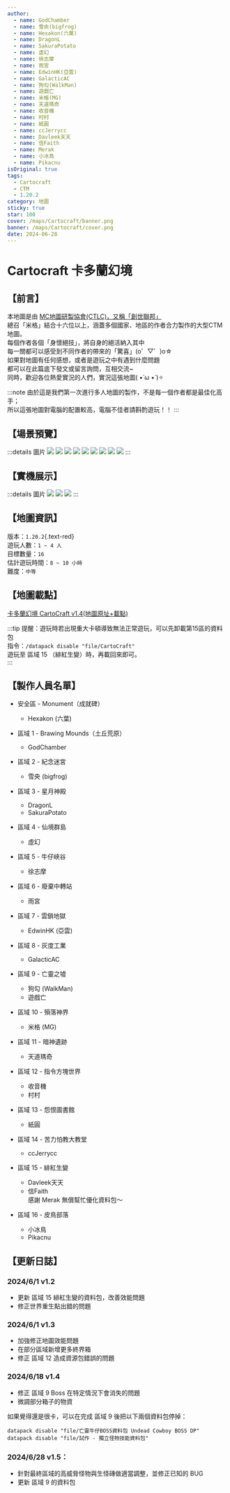 ```yaml
---
author:
  - name: GodChamber
  - name: 雪央(bigfrog)
  - name: Hexakon(六葉)
  - name: DragonL
  - name: SakuraPotato
  - name: 虛幻
  - name: 徐志摩
  - name: 雨宮
  - name: EdwinHK(亞雲)
  - name: GalacticAC
  - name: 狗勾(WalkMan)
  - name: 遊戲亡
  - name: 米格(MG)
  - name: 天道瑪奇
  - name: 收音機
  - name: 村村
  - name: 紙圓
  - name: ccJerrycc
  - name: Davleek天天
  - name: 信Faith
  - name: Merak
  - name: 小冰鳥
  - name: Pikacnu
isOriginal: true
tags:
  - Cartocraft
  - CTM
  - 1.20.2
category: 地圖
sticky: true
star: 100
cover: /maps/Cartocraft/banner.png
banner: /maps/Cartocraft/cover.png
date: 2024-06-28
---
```


# Cartocraft 卡多蘭幻境

## 【前言】

本地圖是由 [MC地圖研製協會(CTLC)，又稱「創世聯邦」](https://discord.gg/UMYxwHyRNE)  
總召「米格」結合十六位以上，涵蓋多個國家、地區的作者合力製作的大型CTM地圖。  
每個作者各個「身懷絕技」，將自身的絕活納入其中  
每一關都可以感受到不同作者的帶來的「驚喜」(o゜▽゜)o☆  
如果對地圖有任何感想，或者是遊玩之中有遇到什麼問題  
都可以在此篇底下發文或留言詢問，互相交流~  
同時，歡迎各位熱愛實況的人們，實況這張地圖( •̀ ω •́ )✧

:::note
由於這是我們第一次進行多人地圖的製作，不是每一個作者都是最佳化高手；  
所以這張地圖對電腦的配置較高，電腦不佳者請斟酌遊玩！！
:::

## 【場景預覽】

:::details 圖片
![](/maps/Cartocraft/scene/0.png)
![](/maps/Cartocraft/scene/1.png)
![](/maps/Cartocraft/scene/2.png)
![](/maps/Cartocraft/scene/3.png)
![](/maps/Cartocraft/scene/4.png)
![](/maps/Cartocraft/scene/5.png)
![](/maps/Cartocraft/scene/6.png)
![](/maps/Cartocraft/scene/7.png)
![](/maps/Cartocraft/scene/8.png)
:::

## 【實機展示】

:::details 圖片
![](/maps/Cartocraft/in-game/0.png)
![](/maps/Cartocraft/in-game/1.png)
![](/maps/Cartocraft/in-game/2.png)
:::

## 【地圖資訊】

版本：`1.20.2`{.text-red}  
遊玩人數：`1 ~ 4 人`  
目標數量：`16`  
估計遊玩時間：`8 ~ 10 小時`  
難度：`中等`  

## 【地圖載點】

[卡多蘭幻境 CartoCraft v1.4(地圖原址+載點)](https://www.mediafire.com/file/4w1k0nim8ce32ur/Cartocraft_卡多蘭幻境_正式版V1.4(地圖%2B材質).zip/file)  

:::tip
提醒：遊玩時若出現重大卡頓導致無法正常遊玩，可以先卸載第15區的資料包  
指令：`/datapack disable "file/CartoCraft"`  
遊玩至 <wool color="red"/> 區域 15 （緋紅生變）時，再載回來即可。  
:::

## 【製作人員名單】

- 安全區 - Monument（成就碑）
  - Hexakon (六葉)

- <wool color="white"/> 區域 1 - Brawing Mounds（土丘荒原）
  - GodChamber

- <wool color="orange"/> 區域 2 - 紀念迷宮
  - 雪央 (bigfrog)

- <wool color="magenta"/> 區域 3 - 星月神殿
  - DragonL
  - SakuraPotato

- <wool color="light-blue"/> 區域 4 - 仙境群島
  - 虛幻

- <wool color="yellow"/> 區域 5 - 牛仔峽谷
  - 徐志摩

- <wool color="lime"/> 區域 6 - 廢棄中轉站
  - 雨宮

- <wool color="pink"/> 區域 7 - 雲鎖地獄
  - EdwinHK (亞雲)

- <wool color="gray"/> 區域 8 - 灰度工業
  - GalacticAC

- <wool color="light-gray"/> 區域 9 - 亡靈之墟
  - 狗勾 (WalkMan)
  - 遊戲亡

- <wool color="cyan"/> 區域 10 - 殞落神界
  - 米格 (MG) <Badge text="總召" type="tip" />

- <wool color="purple"/> 區域 11 - 暗神遺跡
  - 天道瑪奇

- <wool color="blue"/> 區域 12 - 指令方塊世界
  - 收音機
  - 村村

- <wool color="brown"/> 區域 13 - 怨恨圖書館
  - 紙圓

- <wool color="green"/> 區域 14 - 苦力怕教大教堂
  - ccJerrycc

- <wool color="red"/> 區域 15 - 緋紅生變
  - Davleek天天
  - 信Faith  
  感謝 Merak 無償幫忙優化資料包～

- <wool color="black"/> 區域 16 - 皮鳥部落
  - 小冰鳥
  - Pikacnu

## 【更新日誌】

### 2024/6/1 v1.2

- 更新 <wool color="red"/> 區域 15 緋紅生變的資料包，改善效能問題
- 修正世界重生點出錯的問題

### 2024/6/1 v1.3

- 加強修正地圖效能問題
- 在部分區域新增更多終界箱
- 修正 <wool color="blue"/> 區域 12 造成資源包錯誤的問題

### 2024/6/18 v1.4

- 修正 <wool color="light-gray"/> 區域 9 Boss 在特定情況下會消失的問題
- 微調部分箱子的物資

如果覺得還是很卡，可以在完成 <wool color="light-gray"/> 區域 9 後把以下兩個資料包停掉：

```shell
datapack disable "file/亡靈牛仔BOSS資料包 Undead Cowboy BOSS DP"
datapack disable "file/試作 - 獨立怪物技能資料包"
```

### 2024/6/28 v1.5：

- 針對最終區域的高威脅怪物與生怪磚做適當調整，並修正已知的 BUG
- 更新 <wool color="light-gray"/> 區域 9 的資料包
